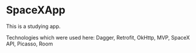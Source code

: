 # SpaceXApp
<p>This is a studying app.</p>
<p> Technologies which were used here: Dagger, Retrofit, OkHttp, MVP, SpaceX API, Picasso, Room </p>
